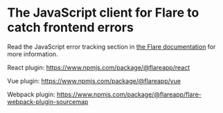 # The JavaScript client for Flare to catch frontend errors

Read the JavaScript error tracking section in [the Flare documentation](https://flareapp.io/docs/javascript-error-tracking/installation) for more information.

React plugin: https://www.npmjs.com/package/@flareapp/react

Vue plugin: https://www.npmjs.com/package/@flareapp/vue

Webpack plugin: https://www.npmjs.com/package/@flareapp/flare-webpack-plugin-sourcemap
